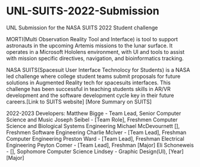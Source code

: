# UNL-SUITS-2022-Submission
UNL Submission for the NASA SUITS 2022 Student challenge 

MORTI(Multi Observation Reality Tool and Interface) is tool to support astronauts in the upcoming Artemis missions to the lunar surface. It operates in a Microsoft Hololens environment, with UI and tools to assist with mission specific directives, navigation, and bioinformatics tracking.


NASA SUITS(Spacesuit User Interface Technolocy for Students) is a NASA led challenge where college student teams submit proposals for future solutions in Augmented Reality tech for spacesuits interfaces. This challenge has been successful in teaching students skills in AR/VR development and the software development cycle key in their future careers.[Link to SUITS website] [More Summary on SUITS]

2022-2023 Developers:
Matthew Bigge - Team Lead, Senior Computer Science and Music
Joseph Seibel - [Team Role], Freshmen Computer Science and Biological Systems Engineering 
Michael McDevournett [], Freshmen Software Engineering
Charlie McIver - [Team Lead], Freshman Computer Engineering
Preston Ward - [Team Lead], Freshman Electrical Engineering
Peyton Comer - [Team Lead], Freshman [Major]
Eli Schoneweis - [], Sophomore Computer Science
Lindsey - Graphic Design(UI), [Year] [Major]

